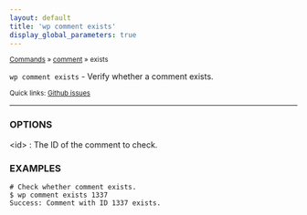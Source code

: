 ```yaml
---
layout: default
title: 'wp comment exists'
display_global_parameters: true
---
```


<small>[Commands](/commands/) &raquo; [comment](/commands/comment/) &raquo; exists</small>

`wp comment exists` - Verify whether a comment exists.

<small>Quick links: <a href="https://github.com/wp-cli/wp-cli/issues?q=is%3Aopen+label%3Acommand%3Acomment-exists+sort%3Aupdated-desc">Github issues</a></small>

<hr />

### OPTIONS

&lt;id&gt;
: The ID of the comment to check.

### EXAMPLES

    # Check whether comment exists.
    $ wp comment exists 1337
    Success: Comment with ID 1337 exists.



